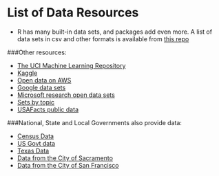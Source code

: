 # List of Data Resources

* R has many built-in data sets, and packages add even more. A list of data sets in csv and other formats is available from [this repo](https://vincentarelbundock.github.io/Rdatasets/datasets.html)

###Other resources:

* [The UCI Machine Learning Repository](https://archive.ics.uci.edu/ml/index.php)
* [Kaggle](https://www.kaggle.com/)
* [Open data on AWS](https://registry.opendata.aws/)
* [Google data sets](https://toolbox.google.com/datasetsearch)
* [Microsoft research open data sets](https://msropendata.com/)
* [Sets by topic](https://github.com/awesomedata/awesome-public-datasets)
* [USAFacts public data](https://usafacts.org/)


###National, State and Local Governments also provide data:

* [Census Data](https://data.census.gov/cedsci/)
* [US Govt data](https://www.data.gov/)
* [Texas Data](https://www.tdlr.texas.gov/LicenseSearch/licfile.asp)
* [Data from the City of Sacramento](https://data.cityofsacramento.org/)
* [Data from the City of San Francisco](https://datasf.org/opendata/)

